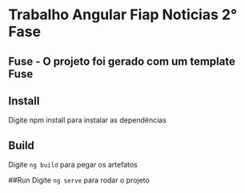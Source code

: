 # Trabalho Angular Fiap Noticias 2° Fase

## Fuse - O projeto foi gerado com um template Fuse
## Install
Digite npm install para instalar as dependências
## Build
Digite `ng build` para pegar os artefatos

##Run
Digite `ng serve` para rodar o projeto
